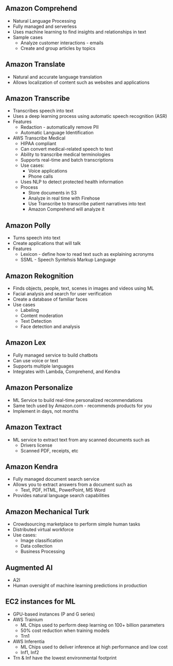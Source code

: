 ## Amazon Comprehend
- Natural Language Processing
- Fully managed and serverless
- Uses machine learning to find insights and relationships in text
- Sample cases
	- Analyze customer interactions - emails
	- Create and group articles by topics 

## Amazon Translate
- Natural and accurate language translation
- Allows localization of content such as websites and applications

## Amazon Transcribe
 - Transcribes speech into text
 - Uses a deep learning process using automatic speech recognition (ASR)
 - Features
	 - Redaction - automatically remove PII
	 - Automatic Language Identification
- AWS Transcribe Medical
	- HIPAA compliant 
	- Can convert medical-related speech to text
	- Ability to transcribe medical terminologies
	- Supports real-time and batch transcriptions
	- Use cases:
		- Voice applications
		- Phone calls
	- Uses NLP to detect protected health information
	- Process
		- Store documents in S3
		- Analyze in real time with Firehose
		- Use Transcribe to transcribe patient narratives into text
		- Amazon Comprehend will analyze it

## Amazon Polly
- Turns speech into text
- Create applications that will talk
- Features
	- Lexicon - define how to read text such as explaining acronyms 
	- SSML - Speech Syntehsis Markup Language

## Amazon Rekognition
- Finds objects, people, text, scenes in images and videos using ML
- Facial analysis and search for user verification
- Create a database of familiar faces
- Use cases
	- Labeling
	- Content moderation
	- Text Detection
	- Face detection and analysis

## Amazon Lex
- Fully managed service to build chatbots
- Can use voice or text
- Supports multiple languages
- Integrates with Lambda, Comprehend, and Kendra

## Amazon Personalize
- ML Service to build real-time personalized recommendations
- Same tech used by Amazon.com - recommends products for you
- Implement in days, not months

## Amazon Textract
- ML service to extract text from any scanned documents such as
	- Drivers license
	- Scanned PDF, receipts, etc

## Amazon Kendra
- Fully managed document search service
- Allows you to extract answers from a document such as
	- Text, PDF, HTML, PowerPoint, MS Word
- Provides natural language search capabilities

## Amazon Mechanical Turk
- Crowdsourcing marketplace to perform simple human tasks
- Distributed virtual workforce
- Use cases:
	- Image classification
	- Data collection
	- Business Processing

## Augmented AI
- A2I
- Human oversight of machine learning predictions in production

## EC2 instances for ML
- GPU-based instances (P and G series)
- AWS Trainium
	- ML Chips used to perform deep learning on 100+ billion parameters
	- 50% cost reduction when training models
	- Trn1
- AWS Inferentia
	- ML Chips used to deliver inference at high performance and low cost
	- Inf1, Inf2
- Trn & Inf have the lowest environmental footprint

